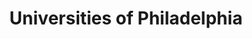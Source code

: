 ---
pid: ch947
title: Universities of Philadelphia
location_transcription: around city hall
coordinates: "[-75.163693438505, 39.95241161887]"
zipcode: '19122'
gen_neighborhood: North Philadelphia
neighborhood: Yorktown,Old Kensington,Jinogi
outside_phl: 
age: '20'
age_range: 20-29
instagram: 
image_file_name: ch_947.jpg
proposal_transcription: a monument/plaque with the university logos on it. Maybe also
  a slogan from their school chant? (Temple, UPenn, Drexel, etc.)
topic: Education
topic_summary: '0'
type: Plaque,Other No Form
keywords_other: colleges, universities
credit: 
image_labels: 
twitter: 
facebook: 
permalink: "/monuments/ch947/"
layout: item-page
---